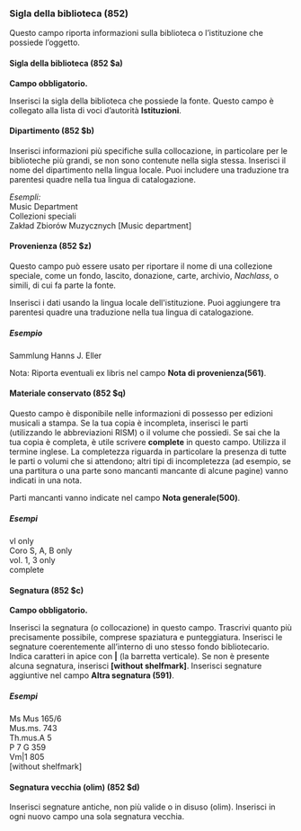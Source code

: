 ### Sigla della biblioteca (852)

Questo campo riporta informazioni sulla biblioteca o l’istituzione che possiede l’oggetto.

#### Sigla della biblioteca (852 $a)

**Campo obbligatorio.**

Inserisci la sigla della biblioteca che possiede la fonte. Questo campo è collegato alla lista di voci d’autorità **Istituzioni**.

#### Dipartimento (852 $b)

Inserisci informazioni più specifiche sulla collocazione, in particolare per le biblioteche più grandi, se non sono contenute nella sigla stessa. Inserisci il nome del dipartimento nella lingua locale. Puoi includere una traduzione tra parentesi quadre nella tua lingua di catalogazione.


_Esempli:_  
Music Department  
Collezioni speciali  
Zakład Zbiorów Muzycznych [Music department]

#### Provenienza (852 $z)

Questo campo può essere usato per riportare il nome di una collezione speciale, come un fondo, lascito, donazione, carte, archivio, _Nachlass_, o simili, di cui fa parte la fonte.

Inserisci i dati usando la lingua locale dell'istituzione. Puoi aggiungere tra parentesi quadre una traduzione nella tua lingua di catalogazione.

##### Esempio  
Sammlung Hanns J. Eller

Nota: Riporta eventuali ex libris nel campo **Nota di provenienza(561)**.

#### Materiale conservato (852 $q)

Questo campo è disponibile nelle informazioni di possesso per edizioni musicali a stampa. Se la tua copia è incompleta, inserisci le parti (utilizzando le abbreviazioni RISM) o il volume che possiedi. Se sai che la tua copia è completa, è utile scrivere **complete** in questo campo. Utilizza il termine inglese. La completezza riguarda in particolare la presenza di tutte le parti o volumi che si attendono; altri tipi di incompletezza (ad esempio, se una partitura o una parte sono mancanti mancante di alcune pagine) vanno indicati in una nota.

Parti mancanti vanno indicate nel campo  **Nota generale(500)**.

##### Esempi  
vl only  
Coro S, A, B only  
vol. 1, 3 only  
complete

#### Segnatura (852 $c)

**Campo obbligatorio.**

Inserisci la segnatura (o collocazione) in questo campo. Trascrivi quanto più precisamente possibile, comprese spaziatura e punteggiatura. Inserisci le segnature coerentemente all’interno di uno stesso fondo bibliotecario. Indica caratteri in apice con **|** (la barretta verticale). Se non è presente alcuna segnatura, inserisci **[without shelfmark]**. Inserisci segnature aggiuntive nel campo **Altra segnatura (591)**.

##### Esempi  
Ms Mus 165/6  
Mus.ms. 743  
Th.mus.A 5  
P 7 G 359  
Vm|1 805  
[without shelfmark]

#### Segnatura vecchia (olim) (852 $d)

Inserisci segnature antiche, non più valide o in disuso (olim). Inserisci in ogni nuovo campo una sola segnatura vecchia.
